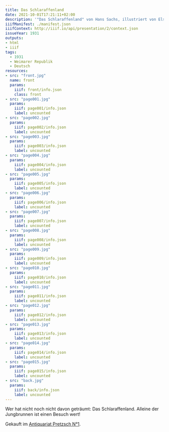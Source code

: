 ```yaml
---
title: Das Schlaraffenland
date: 2021-10-01T17:21:11+02:00
description: '"Das Schlaraffenland" von Hans Sachs, illustriert von Else Wenz-Viëtor, erschienen 1931 bei Hahn, Leipzig. <a class="worldcat" href="http://www.worldcat.org/oclc/552043275">&nbsp;</a>'
iiifManifest: ./manifest.json
iiifContext: http://iiif.io/api/presentation/2/context.json
issueYear: 1931
outputs:
- html
- iiif
tags:
  - 1931
  - Weimarer Republik
  - Deutsch
resources:
- src: "front.jpg"
  name: front
  params:
    iiif: front/info.json
    class: front
- src: "page001.jpg"
  params:
    iiif: page001/info.json
    label: uncounted
- src: "page002.jpg"
  params:
    iiif: page002/info.json
    label: uncounted
- src: "page003.jpg"
  params:
    iiif: page003/info.json
    label: uncounted
- src: "page004.jpg"
  params:
    iiif: page004/info.json
    label: uncounted
- src: "page005.jpg"
  params:
    iiif: page005/info.json
    label: uncounted
- src: "page006.jpg"
  params:
    iiif: page006/info.json
    label: uncounted
- src: "page007.jpg"
  params:
    iiif: page007/info.json
    label: uncounted
- src: "page008.jpg"
  params:
    iiif: page008/info.json
    label: uncounted
- src: "page009.jpg"
  params:
    iiif: page009/info.json
    label: uncounted
- src: "page010.jpg"
  params:
    iiif: page010/info.json
    label: uncounted
- src: "page011.jpg"
  params:
    iiif: page011/info.json
    label: uncounted
- src: "page012.jpg"
  params:
    iiif: page012/info.json
    label: uncounted
- src: "page013.jpg"
  params:
    iiif: page013/info.json
    label: uncounted
- src: "page014.jpg"
  params:
    iiif: page014/info.json
    label: uncounted
- src: "page015.jpg"
  params:
    iiif: page015/info.json
    label: uncounted
- src: "back.jpg"
  params:
    iiif: back/info.json
    label: uncounted
---
```

Wer hat nicht noch nicht davon geträumt: Das Schlaraffenland.<!--more-->
Alleine der Jungbrunnen ist einen Besuch wert!

<div class="source">Gekauft im <a href="https://antiquariat-pretzsch.de/">Antiquariat Pretzsch N°1</a>.</div>

